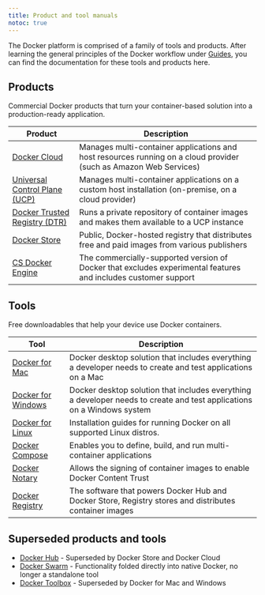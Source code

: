 ```yaml
---
title: Product and tool manuals
notoc: true
---
```


The Docker platform is comprised of a family of tools and products. After
learning the general principles of the Docker workflow under [Guides](/), you
can find the documentation for these tools and products here.

## Products

Commercial Docker products that turn your container-based solution into a
production-ready application.

| Product | Description |
| ------- | ----------- |
| [Docker Cloud](/docker-cloud/) | Manages multi-container applications and host resources running on a cloud provider (such as Amazon Web Services) |
| [Universal Control Plane (UCP)](/ucp/overview/) | Manages multi-container applications on a custom host installation (on-premise, on a cloud provider) |
| [Docker Trusted Registry (DTR)](/docker-trusted-registry/) | Runs a private repository of container images and makes them available to a UCP instance |
| [Docker Store](/docker-store/) | Public, Docker-hosted registry that distributes free and paid images from various publishers |
| [CS Docker Engine](/cs-engine/install) | The commercially-supported version of Docker that excludes experimental features and includes customer support |

## Tools

Free downloadables that help your device use Docker containers.

| Tool | Description |
| ---- | ----------- |
| [Docker for Mac](/docker-for-mac/) | Docker desktop solution that includes everything a developer needs to create and test applications on a Mac |
| [Docker for Windows](/docker-for-windows) | Docker desktop solution that includes everything a developer needs to create and test applications on a Windows system|
| [Docker for Linux](/engine/installation/#on-linux) | Installation guides for running Docker on all supported Linux distros. |
| [Docker Compose](/compose/) | Enables you to define, build, and run multi-container applications |
| [Docker Notary](/notary/) | Allows the signing of container images to enable Docker Content Trust |
| [Docker Registry](/registry/) | The software that powers Docker Hub and Docker Store, Registry stores and distributes container images |


## Superseded products and tools

* [Docker Hub](/docker-hub/) - Superseded by Docker Store and Docker Cloud
* [Docker Swarm](/swarm/) - Functionality folded directly into native Docker, no longer a standalone tool
* [Docker Toolbox](/toolbox/overview/) - Superseded by Docker for Mac and Windows

